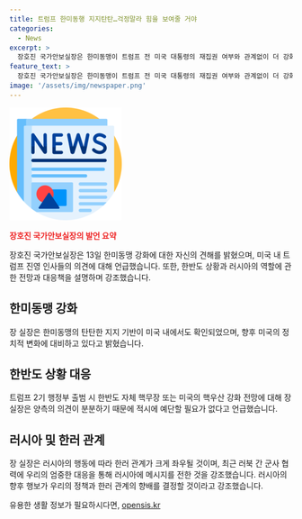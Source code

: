 ```yaml
---
title: 트럼프 한미동행 지지탄탄…걱정말라 힘을 보여줄 거야
categories:
  - News
excerpt: >
  장호진 국가안보실장은 한미동맹이 트럼프 전 미국 대통령의 재집권 여부와 관계없이 더 강화될 것이라고 언급했다. 한미동맹에 대한 미국의 탄탄한 지지 기반이 있으며, 트럼프 진영 인사들도 한미동맹을 미국이 걱정할 만큼 신경 쓸 필요가 없다고 언급했다. 또한, 한반도 핵무장 문제와 한러관계에 대해 현재의 정책과 향후 방향을 결정할 중요한 변수라고 강조했다.
feature_text: >
  장호진 국가안보실장은 한미동맹이 트럼프 전 미국 대통령의 재집권 여부와 관계없이 더 강화될 것이라고 언급했다. 한미동맹에 대한 미국의 탄탄한 지지 기반이 있으며, 트럼프 진영 인사들도 한미동맹을 미국이 걱정할 만큼 신경 쓸 필요가 없다고 언급했다. 또한, 한반도 핵무장 문제와 한러관계에 대해 현재의 정책과 향후 방향을 결정할 중요한 변수라고 강조했다.
image: '/assets/img/newspaper.png'
---
```


<p><img src="/assets/img/newspaper.png" alt="kimp 속보" /></p>

<p><b><span style="color: #ee2323;">장호진 국가안보실장의 발언 요약</span></b></p>

<p data-ke-size="size16">장호진 국가안보실장은 13일 한미동맹 강화에 대한 자신의 견해를 밝혔으며, 미국 내 트럼프 진영 인사들의 의견에 대해 언급했습니다. 또한, 한반도 상황과 러시아의 역할에 관한 전망과 대응책을 설명하며 강조했습니다.</p>

<h2 data-ke-size="size26">한미동맹 강화</h2>

<p data-ke-size="size16">장 실장은 한미동맹의 탄탄한 지지 기반이 미국 내에서도 확인되었으며, 향후 미국의 정치적 변화에 대비하고 있다고 밝혔습니다.</p>

<h2 data-ke-size="size26">한반도 상황 대응</h2>

<p data-ke-size="size16">트럼프 2기 행정부 출범 시 한반도 자체 핵무장 또는 미국의 핵우산 강화 전망에 대해 장 실장은 양측의 의견이 분분하기 때문에 적시에 예단할 필요가 없다고 언급했습니다.</p>

<h2 data-ke-size="size26">러시아 및 한러 관계</h2>

<p data-ke-size="size16">장 실장은 러시아의 행동에 따라 한러 관계가 크게 좌우될 것이며, 최근 러북 간 군사 협력에 우리의 엄중한 대응을 통해 러시아에 메시지를 전한 것을 강조했습니다. 러시아의 향후 행보가 우리의 정책과 한러 관계의 향배를 결정할 것이라고 강조했습니다.</p>
유용한 생활 정보가 필요하시다면, <a href="https://opensis.kr" rel="dofollow">opensis.kr</a>


